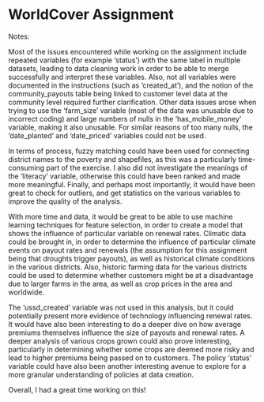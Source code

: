 # WorldCover Assignment

Notes:

Most of the issues encountered while working on the assignment include repeated variables (for example ‘status’) with the same label in multiple datasets, leading to data cleaning work in order to be able to merge successfully and interpret these variables.  Also, not all variables were documented in the instructions (such as ‘created_at’), and the notion of the community_payouts table being linked to customer level data at the community level required further clarification.  Other data issues arose when trying to use the ‘farm_size’ variable (most of the data was unusable due to incorrect coding) and large numbers of nulls in the ‘has_mobile_money’ variable, making it also unusable.  For similar reasons of too many nulls, the ‘date_planted’ and ‘date_priced’ variables could not be used.  

In terms of process, fuzzy matching could have been used for connecting district names to the poverty and shapefiles, as this was a particularly time-consuming part of the exercise.  I also did not investigate the meanings of the ‘literacy’ variable, otherwise this could have been ranked and made more meaningful.  Finally, and perhaps most importantly, it would have been great to check for outliers, and get statistics on the various variables to improve the quality of the analysis.  

With more time and data, it would be great to be able to use machine learning techniques for feature selection, in order to create a model that shows the influence of particular variable on renewal rates.  Climatic data could be brought in, in order to determine the influence of particular climate events on payout rates and renewals (the assumption for this assignment being that droughts trigger payouts), as well as historical climate conditions in the various districts.  Also, historic farming data for the various districts could be used to determine whether customers might be at a disadvantage due to larger farms in the area, as well as crop prices in the area and worldwide.

The ‘ussd_created’ variable was not used in this analysis, but it could potentially present more evidence of technology influencing renewal rates.  It would have also been interesting to do a deeper dive on how average premiums themselves influence the size of payouts and renewal rates.  A deeper analysis of various crops grown could also prove interesting, particularly in determining whether some crops are deemed more risky and lead to higher premiums being passed on to customers.  The policy ‘status’ variable could have also been another interesting avenue to explore for a more granular understanding of policies at data creation.

Overall, I had a great time working on this!
